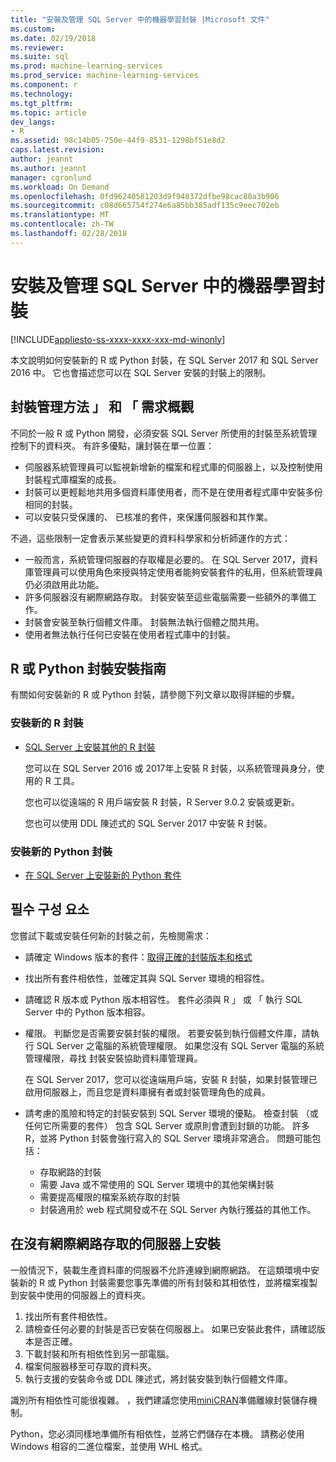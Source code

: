 ```yaml
---
title: "安裝及管理 SQL Server 中的機器學習封裝 |Microsoft 文件"
ms.custom: 
ms.date: 02/19/2018
ms.reviewer: 
ms.suite: sql
ms.prod: machine-learning-services
ms.prod_service: machine-learning-services
ms.component: r
ms.technology: 
ms.tgt_pltfrm: 
ms.topic: article
dev_langs:
- R
ms.assetid: 98c14b05-750e-44f9-8531-1298bf51e8d2
caps.latest.revision: 
author: jeannt
ms.author: jeannt
manager: cgronlund
ms.workload: On Demand
ms.openlocfilehash: 0fd96240581203d9f948372dfbe98cac80a3b906
ms.sourcegitcommit: c08d665754f274e6a85bb385adf135c9eec702eb
ms.translationtype: MT
ms.contentlocale: zh-TW
ms.lasthandoff: 02/28/2018
---
```

# <a name="installing-and-managing-machine-learning-packages-in-sql-server"></a>安裝及管理 SQL Server 中的機器學習封裝
[!INCLUDE[appliesto-ss-xxxx-xxxx-xxx-md-winonly](../../includes/appliesto-ss-xxxx-xxxx-xxx-md-winonly.md)]

本文說明如何安裝新的 R 或 Python 封裝，在 SQL Server 2017 和 SQL Server 2016 中。 它也會描述您可以在 SQL Server 安裝的封裝上的限制。

## <a name="overview-of-package-management-methods-and-requirements"></a>封裝管理方法 」 和 「 需求概觀

不同於一般 R 或 Python 開發，必須安裝 SQL Server 所使用的封裝至系統管理控制下的資料夾。 有許多優點，讓封裝在單一位置：

+ 伺服器系統管理員可以監視新增新的檔案和程式庫的伺服器上，以及控制使用封裝程式庫檔案的成長。 
+ 封裝可以更輕鬆地共用多個資料庫使用者，而不是在使用者程式庫中安裝多份相同的封裝。
+ 可以安裝只受保護的、 已核准的套件，來保護伺服器和其作業。

不過，這些限制一定會表示某些變更的資料科學家和分析師運作的方式：

+ 一般而言，系統管理伺服器的存取權是必要的。 在 SQL Server 2017，資料庫管理員可以使用角色來授與特定使用者能夠安裝套件的私用，但系統管理員仍必須啟用此功能。
+ 許多伺服器沒有網際網路存取。 封裝安裝至這些電腦需要一些額外的準備工作。
+ 封裝會安裝至執行個體文件庫。 封裝無法執行個體之間共用。
+ 使用者無法執行任何已安裝在使用者程式庫中的封裝。

## <a name="package-installation-guides-for-r-or-python"></a>R 或 Python 封裝安裝指南

有關如何安裝新的 R 或 Python 封裝，請參閱下列文章以取得詳細的步驟。 

### <a name="install-new-r-packages"></a>安裝新的 R 封裝

+ [SQL Server 上安裝其他的 R 封裝](install-additional-r-packages-on-sql-server.md)

    您可以在 SQL Server 2016 或 2017年上安裝 R 封裝，以系統管理員身分，使用的 R 工具。

    您也可以從遠端的 R 用戶端安裝 R 封裝，R Server 9.0.2 安裝或更新。

    您也可以使用 DDL 陳述式的 SQL Server 2017 中安裝 R 封裝。

### <a name="install-new-python-packages"></a>安裝新的 Python 封裝

+ [在 SQL Server 上安裝新的 Python 套件](../python/install-additional-python-packages-on-sql-server.md)

## <a name="prerequisites"></a>필수 구성 요소

您嘗試下載或安裝任何新的封裝之前，先檢閱需求：

+ 請確定 Windows 版本的套件：[取得正確的封裝版本和格式](#packageVersion)

+ 找出所有套件相依性，並確定其與 SQL Server 環境的相容性。

+ 請確認 R 版本或 Python 版本相容性。 套件必須與 R 」 或 「 執行 SQL Server 中的 Python 版本相容。

+ 權限。 判斷您是否需要安裝封裝的權限。 若要安裝到執行個體文件庫，請執行 SQL Server 之電腦的系統管理權限。 如果您沒有 SQL Server 電腦的系統管理權限，尋找 封裝安裝協助資料庫管理員。

    在 SQL Server 2017，您可以從遠端用戶端，安裝 R 封裝，如果封裝管理已啟用伺服器上，而且您是資料庫擁有者或封裝管理角色的成員。

+ 請考慮的風險和特定的封裝安裝到 SQL Server 環境的優點。 檢查封裝 （或任何它所需要的套件） 包含 SQL Server 或原則會遭到封鎖的功能。 許多 R，並將 Python 封裝會強行寫入的 SQL Server 環境非常適合。 問題可能包括：

    - 存取網路的封裝
    - 需要 Java 或不常使用的 SQL Server 環境中的其他架構封裝
    - 需要提高權限的檔案系統存取的封裝
    - 封裝適用於 web 程式開發或不在 SQL Server 內執行獲益的其他工作。

## <a name="installation-on-servers-with-no-internet-access"></a>在沒有網際網路存取的伺服器上安裝

一般情況下，裝載生產資料庫的伺服器不允許連線到網際網路。 在這類環境中安裝新的 R 或 Python 封裝需要您事先準備的所有封裝和其相依性，並將檔案複製到安裝中使用的伺服器上的資料夾。

1. 找出所有套件相依性。 
2. 請檢查任何必要的封裝是否已安裝在伺服器上。 如果已安裝此套件，請確認版本是否正確。
3. 下載封裝和所有相依性到另一部電腦。
4. 檔案伺服器移至可存取的資料夾。
5. 執行支援的安裝命令或 DDL 陳述式，將封裝安裝到執行個體文件庫。

識別所有相依性可能很複雜。 ，我們建議您使用[miniCRAN](create-a-local-package-repository-using-minicran.md)準備離線封裝儲存機制。

Python，您必須同樣地準備所有相依性，並將它們儲存在本機。 請務必使用 Windows 相容的二進位檔案，並使用 WHL 格式。
